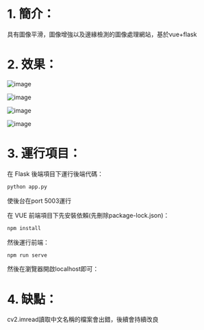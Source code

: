 # 1. 簡介：
  具有圖像平滑，圖像增強以及邊緣檢測的圖像處理網站，基於vue+flask
# 2. 效果：
![image](https://github.com/user-attachments/assets/694b0503-640d-455a-ab05-8c70e6639219)

![image](https://github.com/user-attachments/assets/5ecb7f95-52df-4ae4-98cc-5cc58b975449)


![image](https://github.com/user-attachments/assets/bae6d998-12e2-4453-bcf4-d961238ce8f3)

![image](https://github.com/user-attachments/assets/336cb0b1-7274-45b2-b032-72d400aac688)



# 3. 運行項目：

在 Flask 後端項目下運行後端代碼：

```bash
python app.py  
```
使後台在port 5003運行

在 VUE 前端項目下先安裝依賴(先刪除package-lock.json)：

```bash
npm install
```

然後運行前端：

```bash
npm run serve
```

然後在瀏覽器開啟localhost即可：
# 4. 缺點：
   cv2.imread讀取中文名稱的檔案會出錯，後續會持續改良





